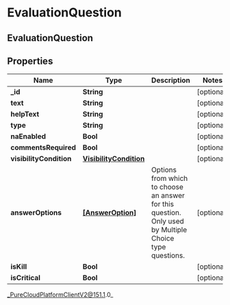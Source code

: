 # EvaluationQuestion

## EvaluationQuestion

## Properties

|Name | Type | Description | Notes|
|------------ | ------------- | ------------- | -------------|
| **_id** | **String** |  | [optional] |
| **text** | **String** |  | [optional] |
| **helpText** | **String** |  | [optional] |
| **type** | **String** |  | [optional] |
| **naEnabled** | **Bool** |  | [optional] |
| **commentsRequired** | **Bool** |  | [optional] |
| **visibilityCondition** | [**VisibilityCondition**](VisibilityCondition) |  | [optional] |
| **answerOptions** | [**[AnswerOption]**](AnswerOption) | Options from which to choose an answer for this question. Only used by Multiple Choice type questions. | [optional] |
| **isKill** | **Bool** |  | [optional] |
| **isCritical** | **Bool** |  | [optional] |



_PureCloudPlatformClientV2@151.1.0_
